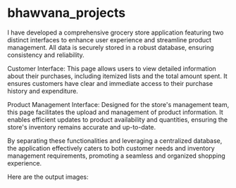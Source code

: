 # bhawvana_projects

I have developed a comprehensive grocery store application featuring two distinct interfaces to enhance user experience and streamline product management. All data is securely stored in a robust database, ensuring consistency and reliability.

Customer Interface: This page allows users to view detailed information about their purchases, including itemized lists and the total amount spent. It ensures customers have clear and immediate access to their purchase history and expenditure.

Product Management Interface: Designed for the store's management team, this page facilitates the upload and management of product information. It enables efficient updates to product availability and quantities, ensuring the store's inventory remains accurate and up-to-date.

By separating these functionalities and leveraging a centralized database, the application effectively caters to both customer needs and inventory management requirements, promoting a seamless and organized shopping experience.

Here are the output images:

























































































































